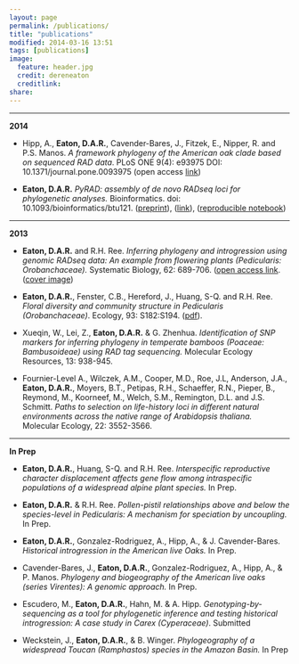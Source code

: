 ```yaml
---
layout: page
permalink: /publications/
title: "publications"
modified: 2014-03-16 13:51
tags: [publications]
image:
  feature: header.jpg
  credit: dereneaton
  creditlink: 
share: 
---
```


-----------------  
__2014__  

* Hipp, A., __Eaton, D.A.R.__, Cavender-Bares, J., Fitzek, E., Nipper, R. and P.S. Manos. _A framework phylogeny of the American oak clade based on sequenced RAD data_. PLoS ONE 9(4): e93975
DOI: 10.1371/journal.pone.0093975 (open access [link](http://www.plosone.org/article/info%3Adoi%2F10.1371%2Fjournal.pone.0093975))

* __Eaton, D.A.R.__ _PyRAD: assembly of de novo RADseq loci for phylogenetic analyses._ Bioinformatics. doi: 10.1093/bioinformatics/btu121. ([preprint](http://biorxiv.org/content/early/2013/12/03/001081)), ([link](http://bioinformatics.oxfordjournals.org/content/early/2014/03/20/bioinformatics.btu121)), ([reproducible notebook](http://nbviewer.ipython.org/gist/dereneaton/9567786f0150354dd0c3))


-----------------  
__2013__  

* __Eaton, D.A.R.__ and R.H. Ree. _Inferring phylogeny and introgression using genomic RADseq data: An example from flowering plants (Pedicularis: Orobanchaceae)._ Systematic Biology, 62: 689-706. ([open access link](http://sysbio.oxfordjournals.org/content/62/5/689). ([cover image](http://sysbio.oxfordjournals.org/content/62/5.cover-expansion))  

* __Eaton, D.A.R.__, Fenster, C.B., Hereford, J., Huang, S-Q. and R.H. Ree. _Floral diversity and community structure in Pedicularis (Orobanchaceae)_. Ecology, 93: S182:S194. ([pdf](/downloads/Eaton_ecology_2012.pdf)).

* Xueqin, W., Lei, Z., __Eaton, D.A.R.__ & G. Zhenhua. _Identification of SNP markers for inferring phylogeny in temperate bamboos (Poaceae: Bambusoideae) using RAD tag sequencing._ Molecular Ecology Resources, 13: 938-945.

* Fournier-Level A., Wilczek, A.M., Cooper, M.D., Roe, J.L, Anderson, J.A., __Eaton, D.A.R.__, Moyers, B.T., Petipas, R.H., Schaeffer, R.N., Pieper, B., Reymond, M., Koorneef, M., Welch, S.M., Remington, D.L. and J.S. Schmitt. _Paths to selection on life-history loci in different natural environments across the native range of Arabidopsis thaliana._ Molecular Ecology, 22: 3552-3566.


---------------  
__In Prep__

* __Eaton, D.A.R.__, Huang, S-Q. and R.H. Ree. _Interspecific reproductive character displacement affects gene flow among intraspecific populations of a widespread alpine plant species._ In Prep.

* __Eaton, D.A.R.__ & R.H. Ree. _Pollen-pistil relationships above and below the species-level in Pedicularis: A mechanism for speciation by uncoupling._ In Prep.

* __Eaton, D.A.R.__, Gonzalez-Rodriguez, A., Hipp, A., & J. Cavender-Bares. _Historical introgression in the American live Oaks._ In Prep.

* Cavender-Bares, J., __Eaton, D.A.R.__, Gonzalez-Rodriguez, A., Hipp, A., & P. Manos. _Phylogeny and biogeography of the American live oaks (series Virentes): A genomic approach._ In Prep.

* Escudero, M., __Eaton, D.A.R.__, Hahn, M. & A. Hipp. _Genotyping-by-sequencing as a tool for phylogenetic inference and testing historical introgression: A case study in Carex (Cyperaceae)_. Submitted

* Weckstein, J., __Eaton, D.A.R.__, & B. Winger. _Phylogeography of a widespread Toucan (Ramphastos) species in the Amazon Basin._ In Prep

